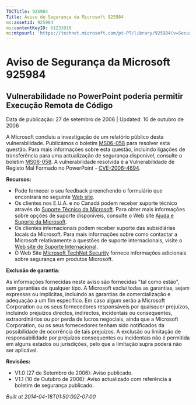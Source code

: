 ```yaml
---
TOCTitle: 925984
Title: Aviso de Segurança da Microsoft 925984
ms:assetid: 925984
ms:contentKeyID: 61233910
ms:mtpsurl: 'https://technet.microsoft.com/pt-PT/library/925984(v=Security.10)'
---
```




Aviso de Segurança da Microsoft 925984
======================================

Vulnerabilidade no PowerPoint poderia permitir Execução Remota de Código
------------------------------------------------------------------------

Data de publicação: 27 de setembro de 2006 | Updated: 10 de outubro de 2006

A Microsoft concluiu a investigação de um relatório público desta vulnerabilidade. Publicámos o boletim [MS06-058](http://www.microsoft.com/portugal/technet/seguranca/boletins/ms06-058.mspx) para resolver esta questão. Para mais informações sobre esta questão, incluindo ligações de transferência para uma actualização de segurança disponível, consulte o boletim [MS06-058](http://www.microsoft.com/portugal/technet/seguranca/boletins/ms06-058.mspx). A vulnerabilidade resolvida é a Vulnerabilidade de Registo Mal Formado no PowerPoint - [CVE-2006-4694](http://www.cve.mitre.org/cgi-bin/cvename.cgi?name=cve-2006-4694).

**Recursos:**

-   Pode fornecer o seu feedback preenchendo o formulário que encontrará no seguinte [Web site](https://support.microsoft.com/common/survey.aspx?scid=sw;en;1257&amp;showpage=1&amp;ws=technet&amp;sd=tech).
-   Os clientes nos E.U.A. e no Canadá podem receber suporte técnico através do [Suporte Técnico da Microsoft](http://go.microsoft.com/fwlink/?linkid=21131). Para obter mais informações sobre opções de suporte disponíveis, consulte o Web site [Ajuda e Suporte da Microsoft](http://support.microsoft.com/).
-   Os clientes internacionais podem receber suporte das subsidiárias locais da Microsoft. Para mais informações sobre como contactar a Microsoft relativamente a questões de suporte internacionais, visite o [Web site de Suporte Internacional](http://go.microsoft.com/fwlink/?linkid=21155).
-   O Web Site [Microsoft TechNet Security](http://go.microsoft.com/fwlink/?linkid=21132) fornece informações adicionais sobre segurança em produtos Microsoft.

**Exclusão de garantia:**

As informações fornecidas neste aviso são fornecidas "tal como estão", sem garantias de qualquer tipo. A Microsoft exclui todas as garantias, sejam expressas ou implícitas, incluindo as garantias de comercialização e adequação a um fim específico. Em caso algum serão a Microsoft Corporation ou os seus fornecedores responsáveis por quaisquer prejuízos, incluindo prejuízos directos, indirectos, incidentais ou consequentes, extraordinários ou por perda de lucros negociais, ainda que a Microsoft Corporation, ou os seus fornecedores tenham sido notificados da possibilidade de ocorrência de tais prejuízos. A exclusão ou limitação de responsabilidade por prejuízos consequentes ou incidentais não é permitida em alguns estados ou jurisdições, pelo que a limitação supra poderá não ser aplicável.

**Revisões:**

-   V1.0 (27 de Setembro de 2006): Aviso publicado.
-   V1.1 (10 de Outubro de 2006): Aviso actualizado com referência a boletim de segurança publicado.

*Built at 2014-04-18T01:50:00Z-07:00*
